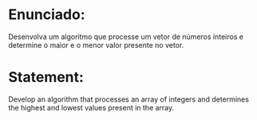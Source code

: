 # Enunciado:
Desenvolva um algoritmo que processe um vetor de números inteiros e determine o maior e o menor valor presente no vetor.

# Statement:
Develop an algorithm that processes an array of integers and determines the highest and lowest values present in the array.
